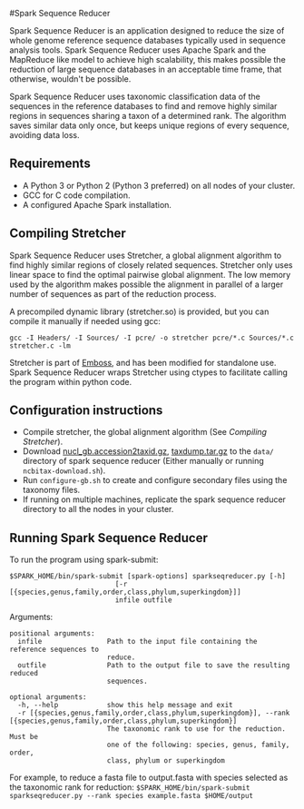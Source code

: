 #Spark Sequence Reducer

Spark Sequence Reducer is an application designed to reduce the size of whole genome reference 
sequence databases typically used in sequence analysis tools. Spark Sequence Reducer
uses Apache Spark and the MapReduce like model to achieve 
high scalability, this makes possible the reduction of large sequence databases in an acceptable
time frame, that otherwise, wouldn't be possible.

Spark Sequence Reducer uses taxonomic classification data of the sequences in the reference 
databases to find and remove highly similar regions in sequences sharing a taxon of a determined rank. 
The algorithm saves similar data only once, but keeps unique regions of every sequence, 
avoiding data loss.

## Requirements

* A Python 3 or Python 2 (Python 3 preferred) on all nodes of your cluster.
* GCC for C code compilation.
* A configured Apache Spark installation.

## Compiling Stretcher

Spark Sequence Reducer uses Stretcher, a global alignment algorithm to find highly similar regions of 
closely related sequences. Stretcher only uses linear space to find the optimal pairwise 
global alignment. The low memory used by the algorithm makes possible the
 alignment in parallel of a larger number of sequences as part of the reduction process.
 
A precompiled dynamic library (stretcher.so) is provided, but you can compile it manually if needed using gcc:
 
```
gcc -I Headers/ -I Sources/ -I pcre/ -o stretcher pcre/*.c Sources/*.c stretcher.c -lm
```


Stretcher is part of [Emboss](), and has been modified for standalone use. 
Spark Sequence Reducer wraps Stretcher using ctypes to facilitate calling the program within python code.

## Configuration instructions
* Compile stretcher, the global alignment algorithm (See _Compiling Stretcher_).
* Download [nucl_gb.accession2taxid.gz](ftp://ftp.ncbi.nlm.nih.gov/pub/taxonomy/accession2taxid/nucl_gb.accession2taxid.gz),
 [taxdump.tar.gz](ftp://ftp.ncbi.nlm.nih.gov/pub/taxonomy/taxdump.tar.gz) to the `data/` directory 
of spark sequence reducer (Either manually or running `ncbitax-download.sh`).
* Run `configure-gb.sh` to create and configure secondary files using the taxonomy files.
* If running on multiple machines, replicate the spark sequence reducer directory to all the nodes in your cluster.

## Running Spark Sequence Reducer

 To run the program using spark-submit:
 
```
$SPARK_HOME/bin/spark-submit [spark-options] sparkseqreducer.py [-h]
                          [-r [{species,genus,family,order,class,phylum,superkingdom}]]
                          infile outfile
```
Arguments:
```
positional arguments:
  infile                Path to the input file containing the reference sequences to
                        reduce.
  outfile               Path to the output file to save the resulting reduced
                        sequences.

optional arguments:
  -h, --help            show this help message and exit
  -r [{species,genus,family,order,class,phylum,superkingdom}], --rank [{species,genus,family,order,class,phylum,superkingdom}]
                        The taxonomic rank to use for the reduction. Must be
                        one of the following: species, genus, family, order,
                        class, phylum or superkingdom
```

For example, to reduce a fasta file to output.fasta with species selected as the taxonomic rank for reduction:
```$SPARK_HOME/bin/spark-submit sparkseqreducer.py --rank species example.fasta $HOME/output```